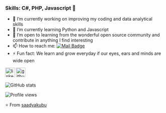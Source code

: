 ### Skills: C#, PHP, Javascript 👋

- 🔭 I’m currently working on improving my coding and data analytical skills
- 🌱 I’m currently learning Python and Javascript
- 👯 I’m open to learning from the wonderful open source community and contribute in anything I find interesting
- 📫 How to reach me: [![Mail Badge](https://img.shields.io/badge/-saadyakubu2@yahoo.com-c14438?style=flat-square&logo=Gmail&logoColor=white&link=mailto:saadyakubu2@yahoo.com)](mailto:saadyakubu2@yahoo.com)
- ⚡ Fun fact: We learn and grow everyday if our eyes, ears and minds are wide open


[<img src='https://cdn.jsdelivr.net/npm/simple-icons@3.0.1/icons/linkedin.svg' alt='linkedin' height='30'>](https://www.linkedin.com/in/saad-yakubu/) [<img src='https://cdn.jsdelivr.net/npm/simple-icons@3.0.1/icons/github.svg' alt='github' height='30'>](https://github.com/saadyakubu)

![GitHub stats](https://github-readme-stats.vercel.app/api?username=saadyakubu&show_icons=true)

![Profile views](https://gpvc.arturio.dev/saadyakubu)

⭐️ From [saadyakubu](https://github.com/saadyakubu)
